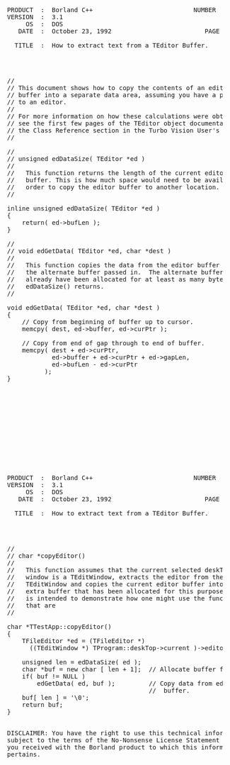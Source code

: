 <pre>






  PRODUCT  :  Borland C++                           NUMBER  :  1021
  VERSION  :  3.1
       OS  :  DOS
     DATE  :  October 23, 1992                         PAGE  :  1/2

    TITLE  :  How to extract text from a TEditor Buffer.




  //
  // This document shows how to copy the contents of an editor
  // buffer into a separate data area, assuming you have a pointer
  // to an editor.
  //
  // For more information on how these calculations were obtained,
  // see the first few pages of the TEditor object documentation in
  // the Class Reference section in the Turbo Vision User's Guide.
  //

  //
  // unsigned edDataSize( TEditor *ed )
  //
  //   This function returns the length of the current editor
  //   buffer. This is how much space would need to be available in
  //   order to copy the editor buffer to another location.
  //

  inline unsigned edDataSize( TEditor *ed )
  {
      return( ed->bufLen );
  }

  //
  // void edGetData( TEditor *ed, char *dest )
  //
  //   This function copies the data from the editor buffer into
  //   the alternate buffer passed in.  The alternate buffer must
  //   already have been allocated for at least as many bytes as
  //   edDataSize() returns.
  //

  void edGetData( TEditor *ed, char *dest )
  {
      // Copy from beginning of buffer up to cursor.
      memcpy( dest, ed->buffer, ed->curPtr );

      // Copy from end of gap through to end of buffer.
      memcpy( dest + ed->curPtr,
              ed->buffer + ed->curPtr + ed->gapLen,
              ed->bufLen - ed->curPtr
            );
  }













  PRODUCT  :  Borland C++                           NUMBER  :  1021
  VERSION  :  3.1
       OS  :  DOS
     DATE  :  October 23, 1992                         PAGE  :  2/2

    TITLE  :  How to extract text from a TEditor Buffer.




  //
  // char *copyEditor()
  //
  //   This function assumes that the current selected deskTop
  //   window is a TEditWindow, extracts the editor from the
  //   TEditWindow and copies the current editor buffer into an
  //   extra buffer that has been allocated for this purpose.  It
  //   is intended to demonstrate how one might use the functions
  //   that are
  //

  char *TTestApp::copyEditor()
  {
      TFileEditor *ed = (TFileEditor *)
        ((TEditWindow *) TProgram::deskTop->current )->editor;

      unsigned len = edDataSize( ed );
      char *buf = new char [ len + 1];  // Allocate buffer for data
      if( buf != NULL )
          edGetData( ed, buf );         // Copy data from editor to
                                        //  buffer.
      buf[ len ] = '\0';
      return buf;
  }


  DISCLAIMER: You have the right to use this technical information
  subject to the terms of the No-Nonsense License Statement that
  you received with the Borland product to which this information
  pertains.



















</pre>
